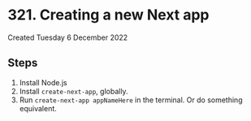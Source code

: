 # 321. Creating a new Next app
Created Tuesday 6 December 2022

## Steps
1. Install Node.js
2. Install `create-next-app`, globally.
3. Run `create-next-app appNameHere` in the terminal.
Or do something equivalent.